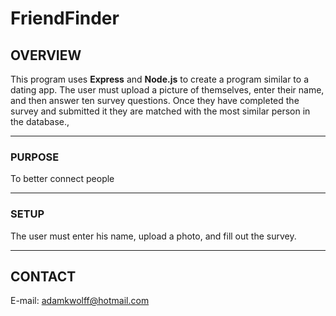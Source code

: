 # FriendFinder

## **OVERVIEW**
This program uses **Express** and **Node.js** to create a program similar to a dating app.
The user must upload a picture of themselves, enter their name, and then answer ten survey
questions. Once they have completed the survey and submitted it they are matched with the most similar person in the database.,

- - -

### **PURPOSE**
To better connect people

- - -

### **SETUP**
The user must enter his name, upload a photo, and fill out the survey.

- - -

## **CONTACT**
E-mail: adamkwolff@hotmail.com
